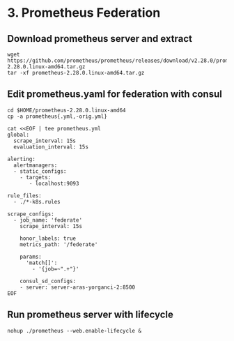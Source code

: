 # 3. Prometheus Federation
## Download prometheus server and extract
```
wget https://github.com/prometheus/prometheus/releases/download/v2.28.0/prometheus-2.28.0.linux-amd64.tar.gz
tar -xf prometheus-2.28.0.linux-amd64.tar.gz
```

## Edit prometheus.yaml for federation with consul
```
cd $HOME/prometheus-2.28.0.linux-amd64
cp -a prometheus{.yml,-orig.yml}

cat <<EOF | tee prometheus.yml
global:
  scrape_interval: 15s
  evaluation_interval: 15s

alerting:
  alertmanagers:
  - static_configs:
    - targets:
       - localhost:9093

rule_files:
  - ./*-k8s.rules

scrape_configs:
  - job_name: 'federate'
    scrape_interval: 15s

    honor_labels: true
    metrics_path: '/federate'

    params:
      'match[]':
        - '{job=~".+"}'

    consul_sd_configs:
    - server: server-aras-yorganci-2:8500
EOF
```

## Run prometheus server with lifecycle
```
nohup ./prometheus --web.enable-lifecycle &
```
